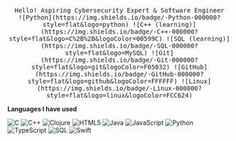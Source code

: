 <p align="center">
  <br>
  <samp>
    Hello!
    Aspiring Cybersecurity Expert & Software Engineer<br>
    ![Python](https://img.shields.io/badge/-Python-000000?style=flat&logo=python) 
    ![C++ (learning)](https://img.shields.io/badge/-C++-000000?style=flat&logo=C%2B%2B&logoColor=00599C) ![SQL (learning)](https://img.shields.io/badge/-SQL-000000?style=flat&logo=MySQL) ![Git](https://img.shields.io/badge/-Git-000000?style=flat&logo=git&logoColor=F05032) ![GitHub](https://img.shields.io/badge/-GitHub-000000?style=flat&logo=github&logoColor=FFFFFF) ![Linux](https://img.shields.io/badge/-Linux-000000?style=flat&logo=linux&logoColor=FCC624)
  <br>
  </samp>
</p>

**Languages I have used**

![C](https://img.shields.io/badge/-C-000000?style=flat&logo=C)
![C++](https://img.shields.io/badge/-C++-000000?style=flat&logo=C%2B%2B&logoColor=00599C)
![Clojure](https://img.shields.io/badge/-Clojure-000000?style=flat&logo=Clojure)
![HTML5](https://img.shields.io/badge/-HTML5-000000?style=flat&logo=HTML5)
![Java](https://img.shields.io/badge/-Java-000000?style=flat&logo=Java&logoColor=007396)
![JavaScript](https://img.shields.io/badge/-JavaScript-000000?style=flat&logo=javascript)
![Python](https://img.shields.io/badge/-Python-000000?style=flat&logo=python)
![TypeScript](https://img.shields.io/badge/-TypeScript-000000?style=flat&logo=typescript&logoColor=007ACC)
![SQL](https://img.shields.io/badge/-SQL-000000?style=flat&logo=MySQL)
![Swift](https://img.shields.io/badge/-Swift-000000?style=flat&logo=Swift)
